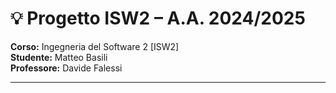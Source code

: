 # 💡 Progetto ISW2 – A.A. 2024/2025

**Corso:** Ingegneria del Software 2 [ISW2]  
**Studente:** Matteo Basili  
**Professore:** Davide Falessi  

---
